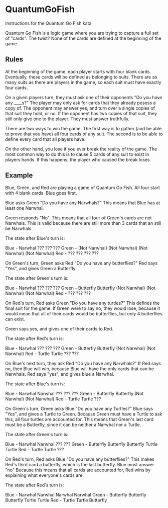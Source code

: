 # QuantumGoFish
Instructions for the Quantum Go Fish kata

Quantum Go Fish is a logic game where you are trying to capture a full set of "cards". 
The twist? 
None of the cards are defined at the beginning of the game.

## Rules

At the beginning of the game, each player starts with four blank cards.
Eventually, these cards will be defined as belonging to suits.
There are as many suits as there are players in the game, so each suit must have exactly four cards.

On a given players turn, they must ask one of their opponents "Do you have any ____s?"
The player may only ask for cards that they already posess a copy of.
The opponent may answer yes, and turn over a single copies of that suit they hold, or no.
If the opponent has two copies of that suit, they still only give one to the player.
They must answer truthfully.

There are two ways to win the game.
The first way is to gather (and be able to prove that you have) all four cards of any suit.
The second is to be able to define every card that all players have.

On the other hand, you lose if you ever break the reality of the game.
The most common way to do this is to cause 5 cards of any suit to exist in players hands.
If this happens, the player who caused the break loses.

## Example

Blue, Green, and Red are playing a game of Quantum Go Fish.
All four start with 4 blank cards.
Blue goes first.

Blue asks Green "Do you have any Narwhals?"
This means that Blue has at least one Narwhal.

Green responds "No".
This means that all four of Green's cards are not Narwhals.
This is valid because there are still more than 3 cards that an still be Narwhals.

The state after Blue's turn is:

Blue - Narwhal ??? ??? ???
Green - (Not Narwhal) (Not Narwhal) (Not Narwhal) (Not Narwhal)
Red - ??? ??? ??? ???

On Green's turn, Green asks Red "Do you have any butterflies?"
Red says "Yes", and gives Green a Butterfly.

The state after Green's turn is:

Blue - Narwhal ??? ??? ???
Green - Butterfly Butterfly (Not Narwhal) (Not Narwhal) (Not Narwhal)
Red - ??? ??? ???

On Red's turn, Red asks Green "Do you have any turtles?"
This defines the final suit for the game.
If Green were to say no, they would lose, because it would mean that all of their cards would be butterflies, but only 4 butterflies can exist.

Green says yes, and gives one of their cards to Red.

The state after Red's turn is:

Blue - Narwhal ??? ??? ???
Green - Butterfly Butterfly (Not Narwhal) (Not Narwhal)
Red - Turtle Turtle ??? ???

On Blue's next turn, they ask Red "Do you have any Narwhals?"
If Red says no, then Blue will win, because Blue will have the only cards that can be Narwhals.
Red says "yes", and gives blue a Narwhal.

The state after Blue's turn is:

Blue - Narwhal Narwhal ??? ??? ???
Green - Butterfly Butterfly (Not Narwhal) (Not Narwhal)
Red - Turtle Turtle ??? 

On Green's turn, Green asks Blue "Do you have any Turtles?"
Blue says "Yes", and gives a Turtle to Green.
Because Green must have a Turtle to ask this, all four turtles are accounted for.
This means that Green's last card must be a Butterfly, since it can be neither a Narwhal nor a Turtle.

The state after Green's turn is: 

Blue - Narwhal Narwhal ??? ???
Green - Butterfly Butterfly Butterfly Turtle Turtle
Red - Turtle Turtle ??? 

On Red's turn, Red asks Blue "Do you have any butterflies?"
This makes Red's third card a butterfly, which is the last butterfly.
Blue must answer "no"
Because this means that all cards are accounted for, Red wins by explaining what everyone's cards are.

The state after Red's turn is:

Blue - Narwhal Narwhal Narwhal Narwhal
Green - Butterfly Butterfly Butterfly Turtle Turtle
Red - Turtle Turtle Butterfly